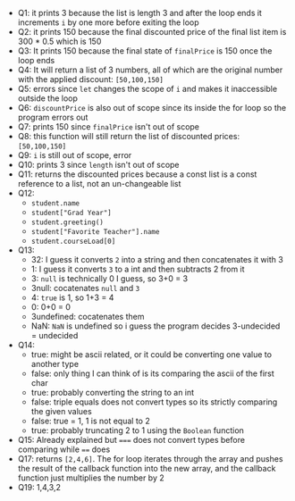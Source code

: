 - Q1:
it prints 3 because the list is length 3 and after the loop ends it increments `i` by one more before exiting the loop
- Q2:
it prints 150 because the final discounted price of the final list item is 300 * 0.5 which is 150
- Q3:
It prints 150 because the final state of `finalPrice` is 150 once the loop ends
- Q4:
It will return a list of 3 numbers, all of which are the original number with the applied discount: `[50,100,150]`
- Q5:
errors since `let` changes the scope of `i` and makes it inaccessible outside the loop
- Q6:
`discountPrice` is also out of scope since its inside the for loop so the program errors out
- Q7:
prints 150 since `finalPrice` isn't out of scope
- Q8:
this function will still return the list of discounted prices: `[50,100,150]`
- Q9:
`i` is still out of scope, error
- Q10:
prints 3 since `length` isn't out of scope
- Q11:
returns the discounted prices because a const list is a const reference to a list, not an un-changeable list 
- Q12:
    - `student.name`
    - `student["Grad Year"]`
    - `student.greeting()`
    - `student["Favorite Teacher"].name`
    - `student.courseLoad[0]`
- Q13:
    - 32: I guess it converts `2` into a string and then concatenates it with 3
    - 1: I guess it converts `3` to a int and then subtracts 2 from it
    - 3: `null` is technically 0 I guess, so 3+0 = 3
    - 3null: cocatenates `null` and `3`
    - 4: `true` is 1, so 1+3 = 4
    - 0: 0+0 = 0
    - 3undefined: cocatenates them
    - NaN: `NaN` is undefined so i guess the program decides 3-undecided = undecided
- Q14:
    - true: might be ascii related, or it could be converting one value to another type
    - false: only thing I can think of is its comparing the ascii of the first char
    - true: probably converting the string to an int
    - false: triple equals does not convert types so its strictly comparing the given values
    - false: true = 1, 1 is not equal to 2
    - true: probably truncating 2 to 1 using the `Boolean` function
- Q15: Already explained but `===` does not convert types before comparing while `==` does
- Q17: returns `[2,4,6]`. The for loop iterates through the array and pushes the result of the callback function into the new array, and the callback function just multiplies the number by 2
- Q19: 1,4,3,2

